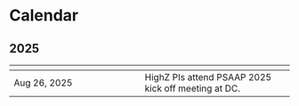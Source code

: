 # Calendar

## 2025
<img width=400px, style="margin:-20px"> | |
--------------------|-----------------------------------------------------------------
Aug 26, 2025 | HighZ PIs attend PSAAP 2025 kick off meeting at DC. 

